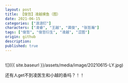 ```yaml
---
layout: post
title: 【俊哲】凌越摸鱼（图）
date: 2021-06-15
categories: ["浪浪钉"]
characters: ["凌睿", "王越", "龚俊", "张哲瀚"]
tags: ["俊哲", "俊哲衍生", "凌越", "涩图"]
origin: github
description: 
published: true
---
```


<br>
![]({{ site.baseurl }}/assets/media/image/20210615-LY.jpg)

还有人get不到凌医生和小越的香吗？！！
